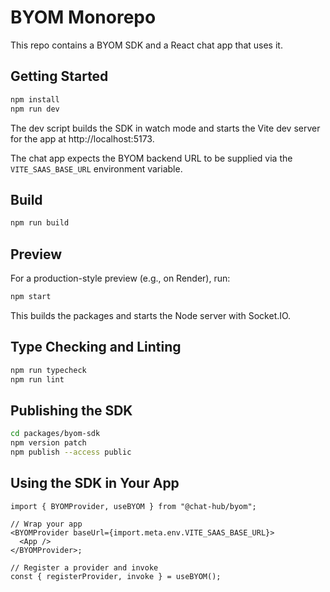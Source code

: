 # BYOM Monorepo

This repo contains a BYOM SDK and a React chat app that uses it.

## Getting Started

```bash
npm install
npm run dev
```

The dev script builds the SDK in watch mode and starts the Vite dev server for the app at http://localhost:5173.

The chat app expects the BYOM backend URL to be supplied via the `VITE_SAAS_BASE_URL` environment variable.

## Build

```bash
npm run build
```

## Preview

For a production-style preview (e.g., on Render), run:

```bash
npm start
```

This builds the packages and starts the Node server with Socket.IO.

## Type Checking and Linting

```bash
npm run typecheck
npm run lint
```

## Publishing the SDK

```bash
cd packages/byom-sdk
npm version patch
npm publish --access public
```

## Using the SDK in Your App

```tsx
import { BYOMProvider, useBYOM } from "@chat-hub/byom";

// Wrap your app
<BYOMProvider baseUrl={import.meta.env.VITE_SAAS_BASE_URL}>
  <App />
</BYOMProvider>;

// Register a provider and invoke
const { registerProvider, invoke } = useBYOM();
```

